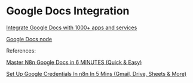 # Google Docs Integration


[Integrate Google Docs with 1000+ apps and services](https://n8n.io/integrations/google-docs/)


[Google Docs node](https://docs.n8n.io/integrations/builtin/app-nodes/n8n-nodes-base.googledocs/)

References:

[Master N8n Google Docs in 6 MINUTES (Quick & Easy)](https://www.youtube.com/watch?v=5SXSnihSUoU)

[Set Up Google Credentials In n8n In 5 Mins (Gmail, Drive, Sheets & More)](https://www.youtube.com/watch?v=H1Kt1adcr84)